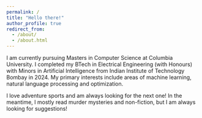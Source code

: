 ```yaml
---
permalink: /
title: "Hello there!"
author_profile: true
redirect_from: 
  - /about/
  - /about.html
---
```


I am currently pursuing Masters in Computer Science at Columbia University. I completed my BTech in Electrical Engineering (with Honours) with Minors in Artificial Intelligence from Indian Institute of Technology Bombay in 2024. My primary interests include areas of machine learning, natural language processing and optimization.

I love adventure sports and am always looking for the next one! In the meantime, I mostly read murder mysteries and non-fiction, but I am always looking for suggestions!
